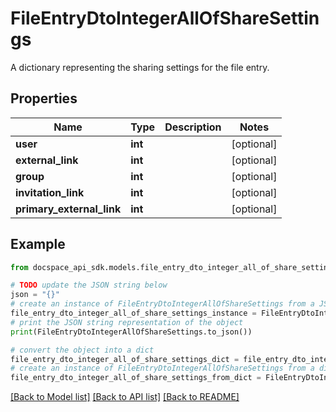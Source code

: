 # FileEntryDtoIntegerAllOfShareSettings
A dictionary representing the sharing settings for the file entry.

## Properties

Name | Type | Description | Notes
------------ | ------------- | ------------- | -------------
**user** | **int** |  | [optional] 
**external_link** | **int** |  | [optional] 
**group** | **int** |  | [optional] 
**invitation_link** | **int** |  | [optional] 
**primary_external_link** | **int** |  | [optional] 

## Example

```python
from docspace_api_sdk.models.file_entry_dto_integer_all_of_share_settings import FileEntryDtoIntegerAllOfShareSettings

# TODO update the JSON string below
json = "{}"
# create an instance of FileEntryDtoIntegerAllOfShareSettings from a JSON string
file_entry_dto_integer_all_of_share_settings_instance = FileEntryDtoIntegerAllOfShareSettings.from_json(json)
# print the JSON string representation of the object
print(FileEntryDtoIntegerAllOfShareSettings.to_json())

# convert the object into a dict
file_entry_dto_integer_all_of_share_settings_dict = file_entry_dto_integer_all_of_share_settings_instance.to_dict()
# create an instance of FileEntryDtoIntegerAllOfShareSettings from a dict
file_entry_dto_integer_all_of_share_settings_from_dict = FileEntryDtoIntegerAllOfShareSettings.from_dict(file_entry_dto_integer_all_of_share_settings_dict)
```
[[Back to Model list]](../README.md#documentation-for-models) [[Back to API list]](../README.md#documentation-for-api-endpoints) [[Back to README]](../README.md)


